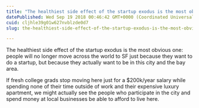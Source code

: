 ```yaml
---
title: "The healthiest side effect of the startup exodus is the most obvious one: people will no longer…"
datePublished: Wed Sep 19 2018 00:46:42 GMT+0000 (Coordinated Universal Time)
cuid: cljhle39g01w627nvblzde0d7
slug: the-healthiest-side-effect-of-the-startup-exodus-is-the-most-obvious-one-people-will-no-longer-6995b480b6e7

---
```


The healthiest side effect of the startup exodus is the most obvious one: people will no longer move across the world to SF just because they want to do a startup, but because they actually want to be in this city and the bay area.

If fresh college grads stop moving here just for a $200k/year salary while spending none of their time outside of work and their expensive luxury apartment, we might actually see the people who participate in the city and spend money at local businesses be able to afford to live here.